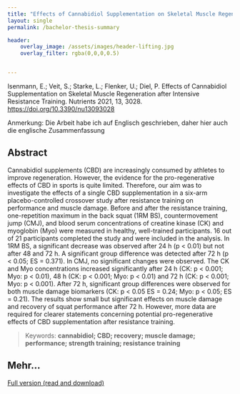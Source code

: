 ```yaml
---
title: "Effects of Cannabidiol Supplementation on Skeletal Muscle Regeneration after Intensive Resistance Training "
layout: single
permalink: /bachelor-thesis-summary

header:
    overlay_image: /assets/images/header-lifting.jpg
    overlay_filter: rgba(0,0,0,0.5)


---
```


Isenmann, E.; Veit, S.; Starke, L.; Flenker, U.; Diel, P. Effects of Cannabidiol Supplementation on Skeletal Muscle Regeneration after Intensive Resistance Training. Nutrients 2021, 13, 3028. https://doi.org/10.3390/nu13093028 

Anmerkung: Die Arbeit habe ich auf Englisch geschrieben, daher hier auch die englische Zusammenfassung

## Abstract 

Cannabidiol supplements (CBD) are increasingly consumed by athletes to improve regeneration. However, the evidence for the pro-regenerative effects of CBD in sports is quite limited. Therefore, our aim was to investigate the effects of a single CBD supplementation in a six-arm placebo-controlled crossover study after resistance training on performance and muscle damage. Before and after the resistance training, one-repetition maximum in the back squat (1RM BS), countermovement jump (CMJ), and blood serum concentrations of creatine kinase (CK) and myoglobin (Myo) were measured in healthy, well-trained participants. 16 out of 21 participants completed the study and were included in the analysis. In 1RM BS, a significant decrease was observed after 24 h (p < 0.01) but not after 48 and 72 h. A significant group difference was detected after 72 h (p < 0.05; ES = 0.371). In CMJ, no significant changes were observed. The CK and Myo concentrations increased significantly after 24 h (CK: p < 0.001; Myo: p < 0.01), 48 h (CK: p < 0.001; Myo: p < 0.01) and 72 h (CK: p < 0.001; Myo: p < 0.001). After 72 h, significant group differences were observed for both muscle damage biomarkers (CK: p < 0.05 ES = 0.24; Myo: p < 0.05; ES = 0.21). The results show small but significant effects on muscle damage and recovery of squat performance after 72 h. However, more data are required for clearer statements concerning potential pro-regenerative effects of CBD supplementation after resistance training.


>Keywords: **cannabidiol; CBD; recovery; muscle damage; performance; strength training; resistance training**

## Mehr...

[Full version (read and download)](https://www.mdpi.com/2072-6643/13/9/3028/htm)
